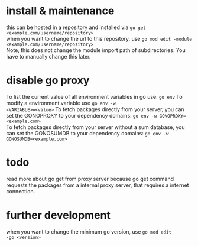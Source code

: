 # install & maintenance
this can be hosted in a repository and installed via <code>go get &lt;example.com/username/repository&gt;</code><br>
when you want to change the url to this repository, use <code>go mod edit -module &lt;example.com/username/repository&gt;</code><br>
Note, this does not change the module import path of subdirectories. You have to manually change this later.<br>

# disable go proxy
To list the current value of all environment variables in go use: <code>go env</code>
To modify a environment variable use <code>go env -w &lt;VARIABLE&gt;=&lt;value&gt;</code>
To fetch packages directly from your server, you can set the GONOPROXY to your dependency domains: <code>go env -w GONOPROXY=&lt;example.com&gt;</code><br>
To fetch packages directly from your server without a sum database, you can set the GONOSUMDB to your dependency domains: <code>go env -w GONOSUMDB=&lt;example.com&gt;</code><br>

# todo
read more about go get from proxy server because go get command requests the packages from a internal proxy server, that requires a internet connection.

# further development
when you want to change the minimum go version, use <code>go mod edit -go &lt;version&gt;</code><br>
